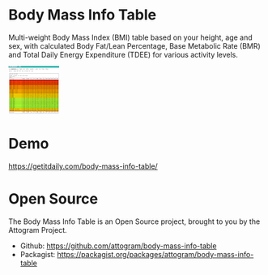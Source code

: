 #  Body Mass Info Table

Multi-weight Body Mass Index (BMI) table based on your height, age and sex, with calculated Body Fat/Lean Percentage, Base Metabolic Rate (BMR) and Total Daily Energy Expenditure (TDEE) for various activity levels.

[![screenshot](https://raw.githubusercontent.com/attogram/attogram-docs/master/body-mass-info-chart/body-mass-info-chart-v1-1.small.png)](https://raw.githubusercontent.com/attogram/attogram-docs/master/body-mass-info-chart/body-mass-info-chart-v1-1.png)

# Demo

https://getitdaily.com/body-mass-info-table/

# Open Source

The Body Mass Info Table is an Open Source project, 
brought to you by the Attogram Project.

* Github: https://github.com/attogram/body-mass-info-table
* Packagist: https://packagist.org/packages/attogram/body-mass-info-table
